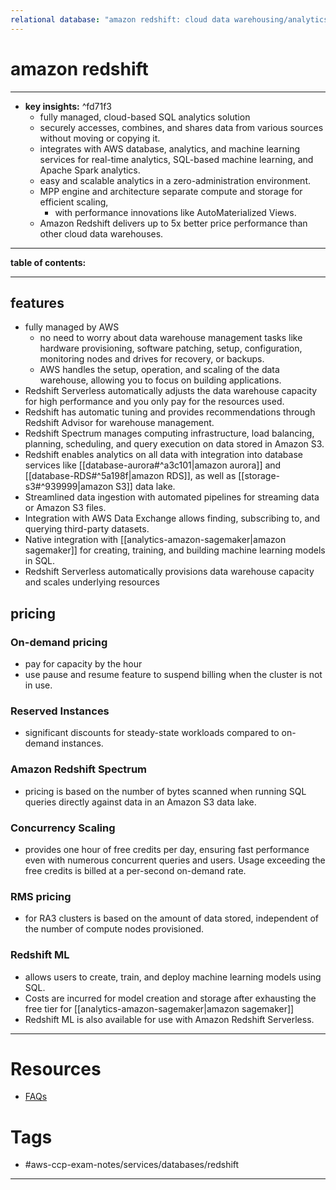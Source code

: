 ```yaml
---
relational database: "amazon redshift: cloud data warehousing/analytics"
---
```


# amazon redshift 
---
- **key insights:**  ^fd71f3
	- fully managed, cloud-based SQL analytics solution
	- securely accesses, combines, and shares data from various sources without moving or copying it.
	- integrates with AWS database, analytics, and machine learning services for real-time analytics, SQL-based machine learning, and Apache Spark analytics.
	- easy and scalable analytics in a zero-administration environment.
	- MPP engine and architecture separate compute and storage for efficient scaling, 
		- with performance innovations like AutoMaterialized Views.
	- Amazon Redshift delivers up to 5x better price performance than other cloud data warehouses.
---
**table of contents:**

--- 
## features 
- fully managed by AWS
	- no need to worry about data warehouse management tasks like hardware provisioning, software patching, setup, configuration, monitoring nodes and drives for recovery, or backups.
	- AWS handles the setup, operation, and scaling of the data warehouse, allowing you to focus on building applications.
- Redshift Serverless automatically adjusts the data warehouse capacity for high performance and you only pay for the resources used.
- Redshift has automatic tuning and provides recommendations through Redshift Advisor for warehouse management.
- Redshift Spectrum manages computing infrastructure, load balancing, planning, scheduling, and query execution on data stored in Amazon S3.
- Redshift enables analytics on all data with integration into database services like [[database-aurora#^a3c101|amazon aurora]] and [[database-RDS#^5a198f|amazon RDS]], as well as [[storage-s3#^939999|amazon S3]] data lake.
- Streamlined data ingestion with automated pipelines for streaming data or Amazon S3 files.
- Integration with AWS Data Exchange allows finding, subscribing to, and querying third-party datasets.
- Native integration with [[analytics-amazon-sagemaker|amazon sagemaker]] for creating, training, and building machine learning models in SQL.
- Redshift Serverless automatically provisions data warehouse capacity and scales underlying resources
## pricing 
### On-demand pricing 
- pay for capacity by the hour 
- use pause and resume feature to suspend billing when the cluster is not in use.
### Reserved Instances 
- significant discounts for steady-state workloads compared to on-demand instances.
### Amazon Redshift Spectrum 
- pricing is based on the number of bytes scanned when running SQL queries directly against data in an Amazon S3 data lake.
### Concurrency Scaling
- provides one hour of free credits per day, ensuring fast performance even with numerous concurrent queries and users. Usage exceeding the free credits is billed at a per-second on-demand rate.
### RMS pricing 
- for RA3 clusters is based on the amount of data stored, independent of the number of compute nodes provisioned.
### Redshift ML 
- allows users to create, train, and deploy machine learning models using SQL. 
- Costs are incurred for model creation and storage after exhausting the free tier for [[analytics-amazon-sagemaker|amazon sagemaker]]
- Redshift ML is also available for use with Amazon Redshift Serverless.

--- 
# Resources
- [FAQs](https://aws.amazon.com/redshift/faqs/?nc=sn&loc=5&dn=4)
# Tags
- #aws-ccp-exam-notes/services/databases/redshift
---


	

